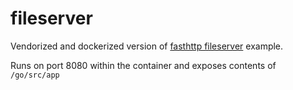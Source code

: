 # fileserver

Vendorized and dockerized version of [fasthttp fileserver](https://github.com/valyala/fasthttp/tree/master/examples/fileserver) example.

Runs on port 8080 within the container and exposes contents of `/go/src/app`
